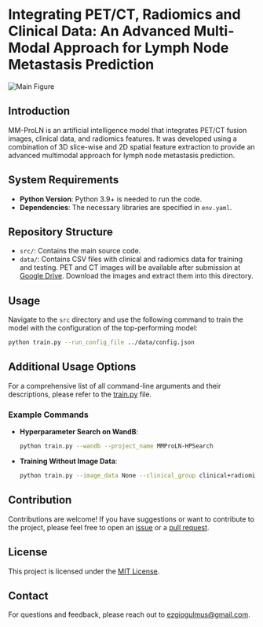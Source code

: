 # Integrating PET/CT, Radiomics and Clinical Data: An Advanced Multi-Modal Approach for Lymph Node Metastasis Prediction
![Main Figure](./MainFig.png)

## Introduction
MM-ProLN is an artificial intelligence model that integrates PET/CT fusion images, clinical data, and radiomics features. It was developed using a combination of 3D slice-wise and 2D spatial feature extraction to provide an advanced multimodal approach for lymph node metastasis prediction.

## System Requirements
- **Python Version**: Python 3.9+ is needed to run the code.
- **Dependencies**: The necessary libraries are specified in `env.yaml`.

## Repository Structure
- `src/`: Contains the main source code.
- `data/`: Contains CSV files with clinical and radiomics data for training and testing. PET and CT images will be available after submission at [Google Drive](https://drive.google.com/). Download the images and extract them into this directory.

## Usage
Navigate to the `src` directory and use the following command to train the model with the configuration of the top-performing model:

```bash
python train.py --run_config_file ../data/config.json
```
## Additional Usage Options
For a comprehensive list of all command-line arguments and their descriptions, please refer to the [train.py](./src/train.py) file.

### Example Commands
- **Hyperparameter Search on WandB**:
  ```bash
  python train.py --wandb --project_name MMProLN-HPSearch
  ```
- **Training Without Image Data**:
  ```bash
  python train.py --image_data None --clinical_group clinical+radiomics --run_name TabularOnly --cross_validation 5 --epochs 100
  ```

## Contribution
Contributions are welcome! If you have suggestions or want to contribute to the project, please feel free to open an [issue](https://github.com/ezgiogulmus/MM-ProLN/issues) or a [pull request](https://github.com/ezgiogulmus/MM-ProLN/pulls).

## License
This project is licensed under the [MIT License](./LICENSE).

## Contact
For questions and feedback, please reach out to [ezgiogulmus@gmail.com](mailto:ezgiogulmus@gmail.com).
